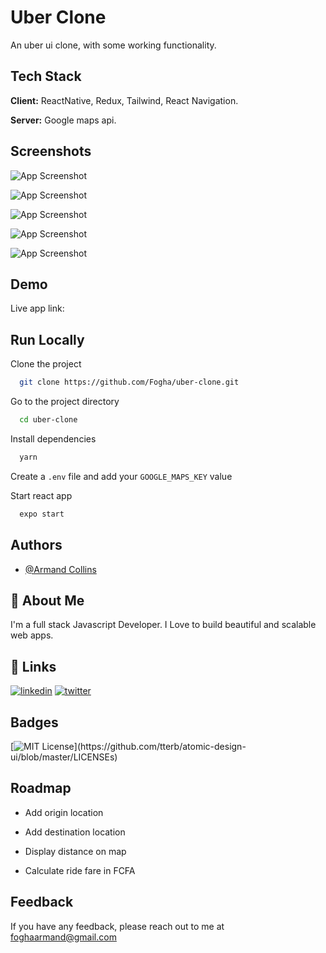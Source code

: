 # Uber Clone

An uber ui clone, with some working functionality.

## Tech Stack

**Client:** ReactNative, Redux, Tailwind, React Navigation.

**Server:** Google maps api.

## Screenshots

![App Screenshot](https://res.cloudinary.com/lorde/image/upload/v1647634048/builds/Simulator_Screen_Shot_-_iPhone_12_-_2022-03-18_at_21.06.13_ahqckq.png)

![App Screenshot](https://res.cloudinary.com/lorde/image/upload/v1647634050/builds/Simulator_Screen_Shot_-_iPhone_12_-_2022-03-18_at_21.06.22_xzauxk.png)

![App Screenshot](https://res.cloudinary.com/lorde/image/upload/v1647634045/builds/Simulator_Screen_Shot_-_iPhone_12_-_2022-03-18_at_21.06.07_tf24pr.png)

![App Screenshot](https://res.cloudinary.com/lorde/image/upload/v1647634038/builds/Simulator_Screen_Shot_-_iPhone_12_-_2022-03-18_at_21.05.46_y1gsiv.png)

![App Screenshot](https://res.cloudinary.com/lorde/image/upload/v1647634037/builds/Simulator_Screen_Shot_-_iPhone_12_-_2022-03-18_at_21.05.30_pukuzd.png)

## Demo

Live app link:

## Run Locally

Clone the project

```bash
  git clone https://github.com/Fogha/uber-clone.git
```

Go to the project directory

```bash
  cd uber-clone
```

Install dependencies

```bash
  yarn
```
Create a `` .env `` file and add your `` GOOGLE_MAPS_KEY `` value

Start react app

```bash
  expo start
```

## Authors

- [@Armand Collins](https://www.github.com/Fogha)

## 🚀 About Me

I'm a full stack Javascript Developer. I Love to build beautiful and scalable web apps.

## 🔗 Links

[![linkedin](https://img.shields.io/badge/linkedin-0A66C2?style=for-the-badge&logo=linkedin&logoColor=white)](https://www.linkedin.com/in/armand-collins-6974b3166)
[![twitter](https://img.shields.io/badge/twitter-1DA1F2?style=for-the-badge&logo=twitter&logoColor=white)](https://twitter.com/locrae_)

## Badges

[![MIT License](https://img.shields.io/apm/l/atomic-design-ui.svg?)](https://github.com/tterb/atomic-design-ui/blob/master/LICENSEs)

## Roadmap

- Add origin location

- Add destination location

- Display distance on map

- Calculate ride fare in FCFA

## Feedback

If you have any feedback, please reach out to me at foghaarmand@gmail.com